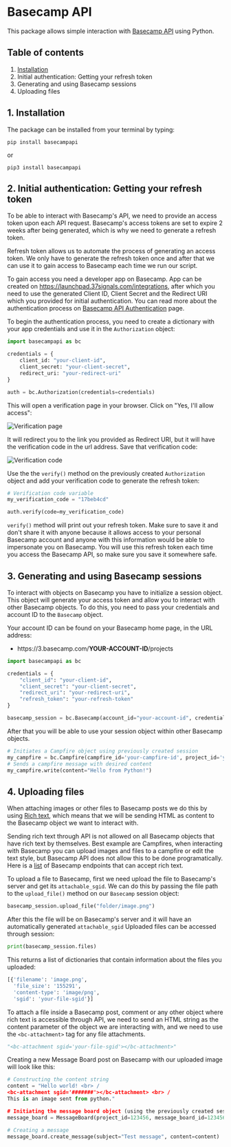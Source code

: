 


# Basecamp API

This package allows simple interaction with [Basecamp API](https://github.com/basecamp/bc3-api) using Python.

## Table of contents

1. [Installation](https://github.com/markostefanovic1/basecamp_api#1-installation "Installation")
2. Initial authentication: Getting your refresh token
3. Generating and using Basecamp sessions
4. Uploading files

## 1. Installation
The package can be installed from your terminal by typing:

    pip install basecampapi
or

    pip3 install basecampapi


## 2. Initial authentication: Getting your refresh token

To be able to interact with Basecamp's API, we need to provide an access token upon each API request. Basecamp's access tokens are set to expire 2 weeks after being generated, which is why we need to generate a refresh token.

Refresh token allows us to automate the process of generating an access token. We only have to generate the refresh token once and after that we can use it to gain access to Basecamp each time we run our script.

To gain access you need a developer app on Basecamp. App can be created on https://launchpad.37signals.com/integrations, after which you need to use the generated Client ID, Client Secret and the Redirect URI which you provided for initial authentication. You can read more about the authentication process on [Basecamp API Authentication](https://github.com/basecamp/api/blob/master/sections/authentication.md) page.

To begin the authentication process, you need to create a dictionary with your app credentials and use it in the `Authorization` object:

```python
import basecampapi as bc

credentials = {
	client_id: "your-client-id",
	client_secret: "your-client-secret",
	redirect_uri: "your-redirect-uri"
}

auth = bc.Authorization(credentials=credentials)
```

This will open a verification page in your browser. Click on "Yes, I'll allow access":

![Verification page](https://user-images.githubusercontent.com/24939829/209202366-bae05d01-5f8d-4ca6-a0f8-5e1eb9088acd.png  "Verification page")

It will redirect you to the link you provided as Redirect URI, but it will have the verification code in the url address. Save that verification code:

![Verification code](https://user-images.githubusercontent.com/24939829/209202400-d2aa342b-70e1-4fd1-9787-2f3dc1280a57.png  "Verification code")

Use the the `verify()` method on the previously created `Authorization` object and add your verification code to generate the refresh token:

```python
# Verification code variable 
my_verification_code = "17beb4cd"

auth.verify(code=my_verification_code)
```

`verify()` method will print out your refresh token. Make sure to save it and don't share it with anyone because it allows access to your personal Basecamp account and anyone with this information would be able to impersonate you on Basecamp. You will use this refresh token each time you access the Basecamp API, so make sure you save it somewhere safe.




## 3. Generating and using Basecamp sessions
To interact with objects on Basecamp you have to initialize a session object. This object will generate your access token and allow you to interact with other Basecamp objects. To do this, you need to pass your credentials and account ID to the `Basecamp` object.

Your account ID can be found on your Basecamp home page, in the URL address:
- https:<SPAN></SPAN>//3.basecamp.com/<b>YOUR-ACCOUNT-ID</b>/projects

```python
import basecampapi as bc

credentials = {
	"client_id": "your-client-id",
	"client_secret": "your-client-secret",
	"redirect_uri": "your-redirect-uri",
	"refresh_token": "your-refresh-token"
}

basecamp_session = bc.Basecamp(account_id="your-account-id", credentials=credentials)
```
After that you will be able to use your session object within other Basecamp objects.

```python
# Initiates a Campfire object using previously created session
my_campfire = bc.Campfire(campfire_id='your-campfire-id', project_id='your-project-id', session=basecamp_session)
# Sends a campfire message with desired content
my_campfire.write(content="Hello from Python!") 
```


## 4. Uploading files

When attaching images or other files to Basecamp posts we do this by using [Rich text](https://github.com/basecamp/bc3-api/blob/3f71ee57b278be6e71f51488c71197f600395a2b/sections/rich_text.md), which means that we will be sending HTML as content to the Basecamp object we want to interact with. 

Sending rich text through API is not allowed on all Basecamp objects that have rich text by themselves. Best example are Campfires, when interacting with Basecamp you can upload images and files to a campfire or edit the text style, but Basecamp API does not allow this to be done programatically. Here is a [list](https://github.com/basecamp/bc3-api/blob/3f71ee57b278be6e71f51488c71197f600395a2b/sections/rich_text.md#rich-text-content-attributes) of Basecamp endpoints that can accept rich text.


To upload a file to Basecamp, first we need upload the file to Basecamp's server and get its `attachable_sgid`. We can do this by passing the file path to the `upload_file()` method on our `Basecamp` session object:

```python
basecamp_session.upload_file("folder/image.png")
```
After this the file will be on Basecamp's server and it will have an automatically generated `attachable_sgid` Uploaded files can be accessed through session:
```python
print(basecamp_session.files)
```
This returns a list of dictionaries that contain information about the files you uploaded:
```python
[{'filename': 'image.png',
  'file_size': '155291',
  'content-type': 'image/png',
  'sgid': 'your-file-sgid'}]
```
To attach a file inside a Basecamp post, comment or any other object where rich text is accessible through API, we need to send an HTML string  as the content parameter of the object we are interacting with, and we need to use the `<bc-attachment>` tag for any file attachments.

```python
"<bc-attachment sgid='your-file-sgid'></bc-attachment>"
```

Creating a new Message Board post on Basecamp with our uploaded image will look like this:
```python
# Constructing the content string
content = "Hello world! <br> / 
<bc-attachment sgid='#######'></bc-attachment> <br> /
This is an image sent from python."

# Initiating the message board object (using the previously created session object)
message_board = MessageBoard(project_id=123456, message_board_id=123456, session=basecamp_session)

# Creating a message
message_board.create_message(subject="Test message", content=content)
```



